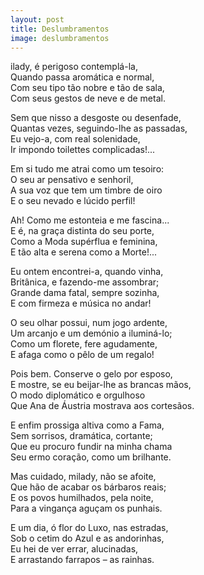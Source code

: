 ```yaml
---
layout: post
title: Deslumbramentos
image: deslumbramentos
---
```

<span class="caps" alt="M"></span>ilady, é perigoso contemplá-la,  
Quando passa aromática e normal,  
Com seu tipo tão nobre e tão de sala,  
Com seus gestos de neve e de metal.  

Sem que nisso a desgoste ou desenfade,  
Quantas vezes, seguindo-lhe as passadas,  
Eu vejo-a, com real solenidade,  
Ir impondo toilettes complicadas!...  

Em si tudo me atrai como um tesoiro:  
O seu ar pensativo e senhoril,  
A sua voz que tem um timbre de oiro  
E o seu nevado e lúcido perfil!  

Ah! Como me estonteia e me fascina...  
E é, na graça distinta do seu porte,  
Como a Moda supérflua e feminina,  
E tão alta e serena como a Morte!...  

Eu ontem encontrei-a, quando vinha,  
Britânica, e fazendo-me assombrar;  
Grande dama fatal, sempre sozinha,  
E com firmeza e música no andar!  

O seu olhar possui, num jogo ardente,  
Um arcanjo e um demónio a iluminá-lo;  
Como um florete, fere agudamente,  
E afaga como o pêlo de um regalo!  

Pois bem. Conserve o gelo por esposo,  
E mostre, se eu beijar-lhe as brancas mãos,  
O modo diplomático e orgulhoso  
Que Ana de Áustria mostrava aos cortesãos.  

E enfim prossiga altiva como a Fama,  
Sem sorrisos, dramática, cortante;  
Que eu procuro fundir na minha chama  
Seu ermo coração, como um brilhante.  

Mas cuidado, milady, não se afoite,  
Que hão de acabar os bárbaros reais;  
E os povos humilhados, pela noite,  
Para a vingança aguçam os punhais.  

E um dia, ó flor do Luxo, nas estradas,  
Sob o cetim do Azul e as andorinhas,  
Eu hei de ver errar, alucinadas,  
E arrastando farrapos – as rainhas.  